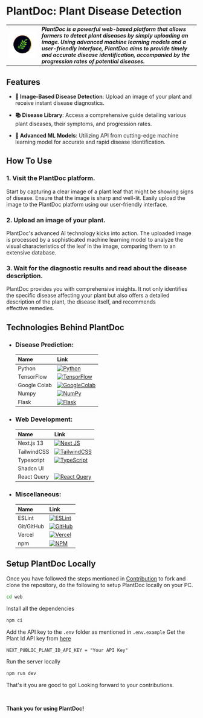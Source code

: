 # PlantDoc: Plant Disease Detection

<table>
<tr>
<td>
<img src="web/src/assets/logo.png" alt="Your Logo" width="200%" height="200%">
</td>
<td>
<b><i>PlantDoc is a powerful web-based platform that allows farmers to detect plant diseases by simply uploading an image. Using advanced machine learning models and a user-friendly interface, PlantDoc aims to provide timely and accurate disease identification, accompanied by the progression rates of potential diseases.</b>
</td>
</tr>
</table>

## Features

- **📸 Image-Based Disease Detection**:
  Upload an image of your plant and receive instant disease diagnostics.

- **📚 Disease Library**:
  Access a comprehensive guide detailing various plant diseases, their symptoms, and progression rates.

- **🤖 Advanced ML Models**:
  Utilizing API from cutting-edge machine learning model for accurate and rapid disease identification.

## How To Use

### 1. Visit the PlantDoc platform.

Start by capturing a clear image of a plant leaf that might be showing signs of disease. Ensure that the image is sharp and well-lit. Easily upload the image to the PlantDoc platform using our user-friendly interface.

### 2. Upload an image of your plant.

PlantDoc's advanced AI technology kicks into action. The uploaded image is processed by a sophisticated machine learning model to analyze the visual characteristics of the leaf in the image, comparing them to an extensive database.

### 3. Wait for the diagnostic results and read about the disease description.

PlantDoc provides you with comprehensive insights. It not only identifies the specific disease affecting your plant but also offers a detailed description of the plant, the disease itself, and recommends effective remedies.

## Technologies Behind PlantDoc

- ### Disease Prediction:

  | Name         | Link                                                                                                                                                             |
  | ------------ | ---------------------------------------------------------------------------------------------------------------------------------------------------------------- |
  | Python       | [![Python](https://img.shields.io/badge/python-3670A0?style=for-the-badge&logo=python&logoColor=ffdd54)](https://python.org)                                     |
  | TensorFlow   | [![TensorFlow](https://img.shields.io/badge/TensorFlow-%23FF6F00.svg?style=for-the-badge&logo=TensorFlow&logoColor=white)](https://www.tensorflow.org)           |
  | Google Colab | [![GoogleColab](https://img.shields.io/badge/GoogleColab-%23FF6F00.svg?style=for-the-badge&logo=GoogleColab&logoColor=white)](https://colab.research.google.com) |
  | Numpy        | [![NumPy](https://img.shields.io/badge/numpy-%23013243.svg?style=for-the-badge&logo=numpy&logoColor=white)](https://numpy.org)                                   |
  | Flask        | [![Flask](https://img.shields.io/badge/flask-%23000.svg?style=for-the-badge&logo=flask&logoColor=white)](https://flask.palletsprojects.com/en/2.3.x)             |

- ### Web Development:

  | Name        | Link                                                                                                                                                        |
  | ----------- | ----------------------------------------------------------------------------------------------------------------------------------------------------------- |
  | Next.js 13  | [![Next JS](https://img.shields.io/badge/Next-black?style=for-the-badge&logo=next.js&logoColor=white)](https://nextjs.org/docs)                             |
  | TailwindCSS | [![TailwindCSS](https://img.shields.io/badge/tailwindcss-%2338B2AC.svg?style=for-the-badge&logo=tailwind-css&logoColor=white)](https://tailwindcss.com)     |
  | Typescript  | [![TypeScript](https://img.shields.io/badge/typescript-%23007ACC.svg?style=for-the-badge&logo=typescript&logoColor=white)](https://www.typescriptlang.org)  |
  | Shadcn UI   |                                                                                                                                                             |
  | React Query | [![React Query](https://img.shields.io/badge/-React%20Query-FF4154?style=for-the-badge&logo=react%20query&logoColor=white)](https://tanstack.com/query/v3/) |

- ### Miscellaneous:
  | Name       | Link                                                                                                                               |
  | ---------- | ---------------------------------------------------------------------------------------------------------------------------------- |
  | ESLint     | [![ESLint](https://img.shields.io/badge/ESLint-4B3263?style=for-the-badge&logo=eslint&logoColor=white)](https://eslint.org)        |
  | Git/GitHub | [![GitHub](https://img.shields.io/badge/github-%23121011.svg?style=for-the-badge&logo=github&logoColor=white)](https://github.com) |
  | Vercel     | [![Vercel](https://img.shields.io/badge/vercel-%23000000.svg?style=for-the-badge&logo=vercel&logoColor=white)](https://vercel.com) |
  | npm        | [![NPM](https://img.shields.io/badge/NPM-%23CB3837.svg?style=for-the-badge&logo=npm&logoColor=white)](https://www.npmjs.com)       |

## Setup PlantDoc Locally

Once you have followed the steps mentioned in [Contribution](https://github.com/anandkm629) to fork and clone the repository, do the following to setup PlantDoc locally on your PC.

```bash
cd web
```

Install all the dependencies

```bash
npm ci
```

Add the API key to the `.env` folder as mentioned in `.env.example`
Get the Plant Id API key from [here](https://web.plant.id/plant-identification-api/)

```
NEXT_PUBLIC_PLANT_ID_API_KEY = "Your API Key"
```

Run the server locally

```bash
npm run dev
```

That's it you are good to go! Looking forward to your contributions.

<br />

**Thank you for using PlantDoc!**
